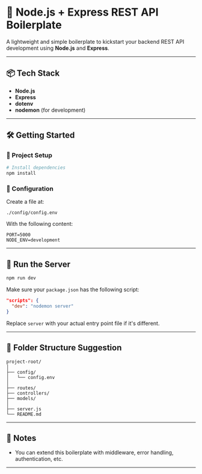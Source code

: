 
# 🚀 Node.js + Express REST API Boilerplate

A lightweight and simple boilerplate to kickstart your backend REST API development using **Node.js** and **Express**.

---

## 📦 Tech Stack

- **Node.js**
- **Express**
- **dotenv**
- **nodemon** (for development)

---

## 🛠️ Getting Started

### 📁 Project Setup

```bash
# Install dependencies
npm install
```

### 📄 Configuration

Create a file at:

```
./config/config.env
```

With the following content:

```env
PORT=5000
NODE_ENV=development
```

---

## 🚀 Run the Server

```bash
npm run dev
```

Make sure your `package.json` has the following script:

```json
"scripts": {
  "dev": "nodemon server"
}
```

Replace `server` with your actual entry point file if it's different.

---

## 📁 Folder Structure Suggestion

```
project-root/
│
├── config/
│   └── config.env
│
├── routes/
├── controllers/
├── models/
│
├── server.js
└── README.md
```

---

## 📌 Notes

- You can extend this boilerplate with middleware, error handling, authentication, etc.

---

